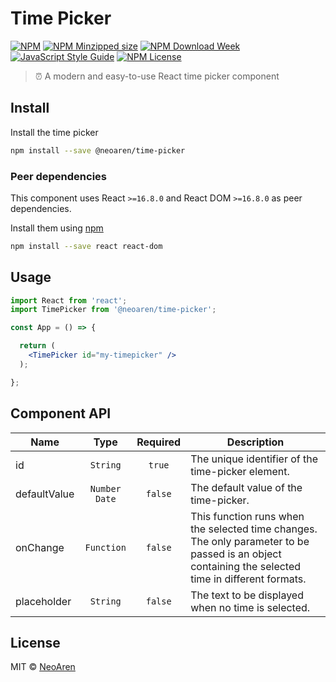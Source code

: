 # Time Picker

[![NPM](https://img.shields.io/npm/v/@neoaren/time-picker.svg)](https://www.npmjs.com/package/@neoaren/time-picker) [![NPM Minzipped size](https://img.shields.io/bundlephobia/minzip/@neoaren/time-picker.svg)](https://www.npmjs.com/package/@neoaren/time-picker) [![NPM Download Week](https://img.shields.io/npm/dw/@neoaren/time-picker.svg)](https://www.npmjs.com/package/@neoaren/time-picker) [![JavaScript Style Guide](https://img.shields.io/badge/code_style-standard-brightgreen.svg)](https://standardjs.com) [![NPM License](https://img.shields.io/npm/l/@neoaren/time-picker.svg)](https://www.npmjs.com/package/@neoaren/time-picker)

> ⏰ A modern and easy-to-use React time picker component

## Install
Install the time picker
```bash
npm install --save @neoaren/time-picker
```

### Peer dependencies
This component uses React `>=16.8.0` and React DOM `>=16.8.0` as peer dependencies.

Install them using [npm](https://www.npmjs.com/)
```bash
npm install --save react react-dom
```

## Usage

```jsx
import React from 'react';
import TimePicker from '@neoaren/time-picker';

const App = () => {

  return (
    <TimePicker id="my-timepicker" />
  );

};
```

## Component API

| Name         	|       Type      	| Required 	| Description                                                                                                                                        	|
|--------------	|:---------------:	|:--------:	|----------------------------------------------------------------------------------------------------------------------------------------------------	|
| id           	|     `String`    	|  `true`  	| The unique identifier of the time-picker element.                                                                                                  	|
| defaultValue 	| `Number` `Date` 	|  `false` 	| The default value of the time-picker.                                                                                                              	|
| onChange     	|    `Function`   	|  `false` 	| This function runs when the selected time changes. The only parameter to be passed is an object containing the selected time in different formats. 	|
| placeholder  	|     `String`    	|  `false` 	| The text to be displayed when no time is selected.                                                                                                 	|

## License

MIT © [NeoAren](https://github.com/NeoAren)
